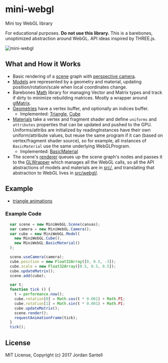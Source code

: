 # mini-webgl

Mini toy WebGL library

For educational purposes. **Do not use this library.**
This is a barebones, unoptimized abstraction around WebGL. API ideas inspired by THREE.js.

![mini-webgl](https://jsantell.github.io/mini-webgl/assets/screenshot.gif)

## What and How it Works

* Basic rendering of a [scene](src/scene.js) graph with [perspective camera](src/camera.js).
* [Models](src/model.js) are represented by a geometry and material, updating position/rotation/scale when local coordinates change.
* Barebones [Math](src/math.js) library for managing Vector and Matrix types and track if dirty to minimize rebuilding matrices. Mostly a wrapper around [glMatrix](http://glmatrix.net/).
* [Geometries](src/geometries) have a vertex buffer, and optionally an indices buffer.
  * Implemented: [Triangle](src/geometries/triangle.js), [Cube](src/geometries/cube.js)
* [Materials](src/materials) take a vertex and fragment shader and define `uniforms` and `attributes` properties that can be updated and pushed to the GPU. Uniforms/attribs are initialized by readingInstances have their own uniform/attribute values, but reuse the same program if it can (based on vertex/fragment shader source), so for example, all instances of `BasicMaterial` use the same underlying WebGLProgram.
  * Implemented: [BasicMaterial](src/materials/basic-material.js)
* The scene's [renderer](src/renderer.js) queues up the scene graph's nodes and passes it to the [GLWrapper](src/webgl/index.js) which manages all the WebGL calls, so all the API abstractions of models and materials are in [src/](src/), and translating that abstraction to WebGL lives in [src/webgl/](src/webgl/).

## Example

* [triangle animations](https://jsantell.github.io/mini-webgl/examples/complex.html)

### Example Code

```js
  var scene = new MiniWebGL.Scene(canvas);
  var camera = new MiniWebGL.Camera();
  var cube = new MiniWebGL.Model(
    new MiniWebGL.Cube(),
    new MiniWebGL.BasicMaterial()
  );

  scene.useCamera(camera);
  cube.position = new Float32Array([0, 0.5, -3]);
  cube.scale = new Float32Array([0.5, 0.5, 0.5]);
  cube.updateMatrix();
  scene.add(cube);

  var t;
  function tick () {
    t = performance.now();
    cube.rotation[0] = Math.cos(t * 0.001) + Math.PI;
    cube.rotation[1] = Math.sin(t * 0.001) + Math.PI;
    cube.updateMatrix();
    scene.render();
    requestAnimationFrame(tick);
  }
  tick();
```

## License

MIT License, Copyright (c) 2017 Jordan Santell
